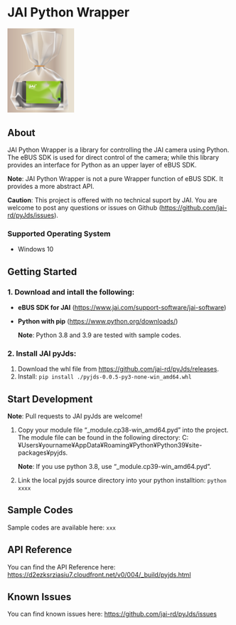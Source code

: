 # JAI Python Wrapper

<img src="PythonWrapper.png" Width="150"> 

## About
JAI Python Wrapper is a library for controlling the JAI camera using Python. The eBUS SDK is used for direct control of the camera; while this library provides an interface for Python as an upper layer of eBUS SDK.

**Note**: JAI Python Wrapper is not a pure Wrapper function of eBUS SDK. It provides a more abstract API.

**Caution**: This project is offered with no technical suport by JAI. You are welcome to post any questions or issues on Github (https://github.com/jai-rd/pyJds/issues).
### Supported Operating System
- Windows 10
## Getting Started
### 1. Download and intall the following: 
- **eBUS SDK for JAI** (https://www.jai.com/support-software/jai-software)
- **Python with pip** (https://www.python.org/downloads/)

  **Note**: Python 3.8 and 3.9 are tested with sample codes.
### 2. Install JAI pyJds:
1. Download the whl file from https://github.com/jai-rd/pyJds/releases.
2. Install: `pip install ./pyjds-0.0.5-py3-none-win_amd64.whl`
## Start Development

**Note**: Pull requests to JAI pyJds are welcome!
1. Copy your module file “_module.cp38-win_amd64.pyd” into the project. The module file can be found in the following directory: C:¥Users¥yourname¥AppData¥Roaming¥Python¥Python39¥site-packages¥pyjds.

    **Note**: If you use python 3.8, use “_module.cp39-win_amd64.pyd”.

2. Link the local pyjds source directory into your python installtion: `python xxxx`
## Sample Codes
Sample codes are available here: `xxx`
## API Reference
You can find the API Reference here: https://d2ezksrziasiu7.cloudfront.net/v0/004/_build/pyjds.html
## Known Issues
You can find known issues here: https://github.com/jai-rd/pyJds/issues
